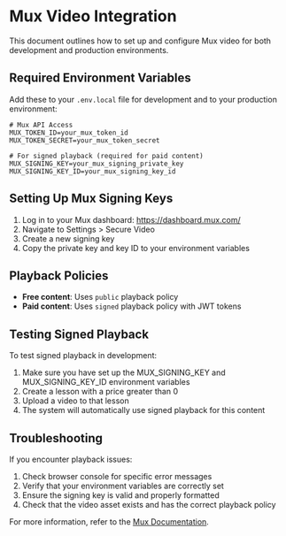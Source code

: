 # Mux Video Integration

This document outlines how to set up and configure Mux video for both development and production environments.

## Required Environment Variables

Add these to your `.env.local` file for development and to your production environment:

```
# Mux API Access
MUX_TOKEN_ID=your_mux_token_id
MUX_TOKEN_SECRET=your_mux_token_secret

# For signed playback (required for paid content)
MUX_SIGNING_KEY=your_mux_signing_private_key
MUX_SIGNING_KEY_ID=your_mux_signing_key_id
```

## Setting Up Mux Signing Keys

1. Log in to your Mux dashboard: https://dashboard.mux.com/
2. Navigate to Settings > Secure Video
3. Create a new signing key
4. Copy the private key and key ID to your environment variables

## Playback Policies

- **Free content**: Uses `public` playback policy
- **Paid content**: Uses `signed` playback policy with JWT tokens

## Testing Signed Playback

To test signed playback in development:

1. Make sure you have set up the MUX_SIGNING_KEY and MUX_SIGNING_KEY_ID environment variables
2. Create a lesson with a price greater than 0
3. Upload a video to that lesson
4. The system will automatically use signed playback for this content

## Troubleshooting

If you encounter playback issues:

1. Check browser console for specific error messages
2. Verify that your environment variables are correctly set
3. Ensure the signing key is valid and properly formatted
4. Check that the video asset exists and has the correct playback policy

For more information, refer to the [Mux Documentation](https://docs.mux.com/).
